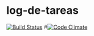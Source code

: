 log-de-tareas
=============

[![Build Status](https://travis-ci.org/alejandrocastrounqui/log-de-tareas.png?branch=develop)](https://travis-ci.org/alejandrocastrounqui/log-de-tareas)
#[![Code Climate](https://codeclimate.com/github/alejandrocastrounqui/log-de-tareas.png)](https://codeclimate.com/github/alejandrocastrounqui/log-de-tareas)
